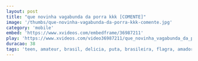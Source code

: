 ```yaml
---
layout: post
title: "que novinha vagabunda da porra kkk [COMENTE]"
image: '/thumbs/que-novinha-vagabunda-da-porra-kkk-comente.jpg'
category: 'mobile'
embed: 'https://www.xvideos.com/embedframe/36987211'
play: 'https://www.xvideos.com/video36987211/que_novinha_vagabunda_da_porra_kkk_comente_'
duracao: 38
tags: 'teen, amateur, brasil, delicia, puta, brasileira, flagra, amador, vagabunda, caseiro, gritando, menina, novinha, flagrante, gemendo'
---
```

